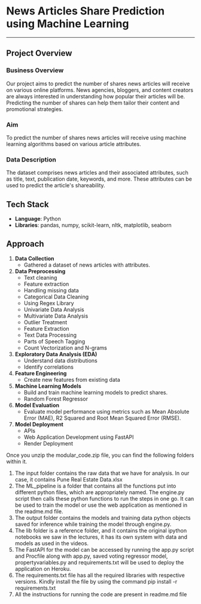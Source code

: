 # News Articles Share Prediction using Machine Learning

---


## Project Overview

### Business Overview

Our project aims to predict the number of shares news articles will receive on various online platforms. News agencies, bloggers, and content creators are always interested in understanding how popular their articles will be. Predicting the number of shares can help them tailor their content and promotional strategies.

### Aim

To predict the number of shares news articles will receive using machine learning algorithms based on various article attributes.

### Data Description

The dataset comprises news articles and their associated attributes, such as title, text, publication date, keywords, and more. These attributes can be used to predict the article's shareability.

## Tech Stack

- **Language**: Python
- **Libraries**: pandas, numpy, scikit-learn, nltk, matplotlib, seaborn

## Approach

1. **Data Collection**
   - Gathered a dataset of news articles with attributes.
2. **Data Preprocessing**
   - Text cleaning
   - Feature extraction
   - Handling missing data
   - Categorical Data Cleaning
   - Using Regex Library
   - Univariate Data Analysis
   - Multivariate Data Analysis
   - Outlier Treatment
   - Feature Extraction
   - Text Data Processing
   - Parts of Speech Tagging
   - Count Vectorization and N-grams
3. **Exploratory Data Analysis (EDA)**
   - Understand data distributions
   - Identify correlations
4. **Feature Engineering**
   - Create new features from existing data
5. **Machine Learning Models**
   - Build and train machine learning models to predict shares.
   - Random Forest Regressor
6. **Model Evaluation**
   - Evaluate model performance using metrics such as Mean Absolute Error (MAE), R2 Squared and Root Mean Squared Error (RMSE).
7. **Model Deployment**
   - APIs
   - Web Application Development using FastAPI
   - Render Deployment
   
Once you unzip the modular_code.zip file, you can find the following folders within it.



1. The input folder contains the raw data that we have for analysis. In our case, it
   contains Pune Real Estate Data.xlsx
2. The ML_pipeline is a folder that contains all the functions put into different python
   files, which are appropriately named. The engine.py script then calls these
   python functions to run the steps in one go. It can be used to train the model or
   use the web application as mentioned in the readme.md file.
3. The output folder contains the models and training data python objects saved for
   inference while training the model through engine.py.
4. The lib folder is a reference folder, and it contains the original ipython notebooks
   we saw in the lectures, it has its own system with data and models as used in the
   videos.
5. The FastAPI for the model can be accessed by running the app.py script and
   Procfile along with app.py, saved voting regressor model, propertyvariables.py
   and requirements.txt will be used to deploy the application on Heroku.
6. The requirements.txt file has all the required libraries with respective versions.
   Kindly install the file by using the command pip install -r requirements.txt
7. All the instructions for running the code are present in readme.md file
